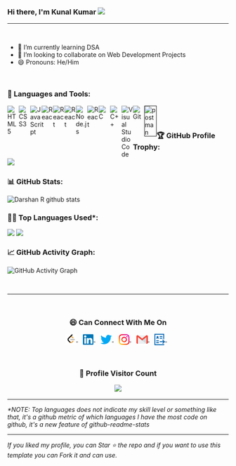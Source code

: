 ### Hi there, I'm Kunal Kumar <img src="https://github.com/username=kunal-kumar-au8/username=kunal-kumar-au8/blob/master/Assets/Hi.gif" width="22px">

---

<br />

- 🌱 I’m currently learning DSA
- 👯 I’m looking to collaborate on Web Development Projects
- 😄 Pronouns: He/Him
<!-- - ⚡ Fun fact: I'm in confusion, can you help me to choose the color for the website design -->

<br />


### 🧰 Languages and Tools:

<img align="left" alt="HTML5" width="26px" src="https://github.com/username=kunal-kumar-au8/username=kunal-kumar-au8/blob/master/Assets/html.png" />
<img align="left" alt="CSS3" width="26px" src="https://github.com/username=kunal-kumar-au8/username=kunal-kumar-au8/blob/master/Assets/css.png" />
<img align="left" alt="JavaScript" width="26px" src="https://github.com/username=kunal-kumar-au8/username=kunal-kumar-au8/blob/master/Assets/javascript.svg" />
<img align="left" alt="React" width="26px" src="https://github.com/username=kunal-kumar-au8/username=kunal-kumar-au8/blob/master/Assets/react-2.svg" />
<img align="left" alt="React" width="26px" src="https://github.com/username=kunal-kumar-au8/username=kunal-kumar-au8/blob/master/Assets/redux.svg" />
<img align="left" alt="React" width="26px" src="https://github.com/username=kunal-kumar-au8/username=kunal-kumar-au8/blob/master/Assets/graphql.svg" />
<img align="left" alt="Node.js" width="26px" src="https://github.com/username=kunal-kumar-au8/username=kunal-kumar-au8/blob/master/Assets/nodejs-icon.svg" />
<img align="left" alt="React" width="26px" src="https://github.com/username=kunal-kumar-au8/username=kunal-kumar-au8/blob/master/Assets/mongodb-icon-1.svg" />
<img align="left" alt="C" width="26px" src="https://github.com/username=kunal-kumar-au8/username=kunal-kumar-au8/blob/master/Assets/c.png" />
<img align="left" alt="C++" width="26px" src="https://github.com/username=kunal-kumar-au8/username=kunal-kumar-au8/blob/master/Assets/c.svg" />

<img align="left" alt="Visual Studio Code" width="26px" src="https://github.com/username=kunal-kumar-au8/username=kunal-kumar-au8/blob/master/Assets/visual-studio-code.png" />
<img align="left" alt="Git" width="26px" src="https://github.com/username=kunal-kumar-au8/username=kunal-kumar-au8/blob/master/Assets/git-icon.svg" />

<img align="left" alt="postman" width="26px" border = "1px solid white"  color = "red" src="https://github.com/username=kunal-kumar-au8/username=kunal-kumar-au8/blob/master/Assets/hello.png" />

<br />
<br />


<!-- Profile Trophy -->
### 🏆 GitHub Profile Trophy:
<a href="https://github.com/ryo-m/github-profile-trophy">
  <img width=800 src="https://github-profile-trophy.vercel.app/?username=kunal-kumar-au8&column=8&theme=darkhub&no-frame=true&no-bg=true"/>
</a>


<!--   Stats -->
### 📊 GitHub Stats:
![Darshan R github stats](https://github-readme-stats.vercel.app/api?username=username=kunal-kumar-au8&theme=nord&show_icons=true&count_private=true)
  
  
<!--   Top Languages Using -->
### 👨‍💻 Top Languages Used*:
![](https://github-profile-summary-cards.vercel.app/api/cards/repos-per-language?username=username=kunal-kumar-au8&theme=nord_dark)
![](https://github-profile-summary-cards.vercel.app/api/cards/most-commit-language?username=username=kunal-kumar-au8&theme=nord_dark)


<!--   GitHub stats graph -->
### 📈 GitHub Activity Graph:
 ![GitHub Activity Graph](https://activity-graph.herokuapp.com/graph?username=username=kunal-kumar-au8&theme=github)

 <br> 
 
 <hr>
 
 <br>

  <div align="center">
  <h3><b>😄 Can Connect With Me On</b></h3>
  </div>
<p align="center">
<a href="https://www.leetcode.com/gulshany01" target="_blank">
  <img align="center" alt="Gulshan Yadav | Portfolio" width="24px" src="https://github.com/SatYu26/SatYu26/blob/master/Assets/leetcode.png" />
</a> &nbsp;&nbsp;
<a href="https://www.linkedin.com/in/gulshany01/" target="_blank">
  <img align="center" alt="Gulshan Yadav | Linkedin" width="24px" src="https://github.com/SatYu26/SatYu26/blob/master/Assets/Linkedin.svg" />
</a> &nbsp;&nbsp;
<a href="https://twitter.com/gulshany01" target="_blank">
  <img align="center" alt="Gulshan Yadav R | Twitter" width="26px" src="https://github.com/SatYu26/SatYu26/blob/master/Assets/Twitter.svg" />
</a> &nbsp;&nbsp;
<a href="https://www.instagram.com/gulshany01/" target= "_blank">
  <img align="center" alt="Gulshan Yadav | Instagram" width="24px" src="https://github.com/SatYu26/SatYu26/blob/master/Assets/Instagram.svg" />
</a> &nbsp;&nbsp;
<a href="mailto:gulshany01@gmail.com" target="_blank">
  <img align="center" alt="Gulshan Yadav | Gmail" width="26px" src="https://github.com/SatYu26/SatYu26/blob/master/Assets/Gmail.svg" />
</a> &nbsp;&nbsp;
<a href="https://drive.google.com/file/d/1c6BS_cJqW9JwrqOfVH-3DgqkzeyZ9NXA/view">
    <img align="center" alt="Gulshan Yadav | Resume" width="24px" src="https://github.com/SatYu26/SatYu26/blob/master/Assets/resume.png" />
</a> &nbsp;&nbsp;
<p>
  
<br>
  
<div align=center>
  <h3><b>📍 Profile Visitor Count</b></h3>
</div>
    
<!-- retro visitor counter -->  
<p align="center" >   
  <img src="https://profile-counter.glitch.me/username=kunal-kumar-au8/count.svg" />  
</p>
   
  ---
  *\*NOTE: Top languages does not indicate my skill level or something like that, it's a github metric of which languages I have the most code on github, it's a new feature of github-readme-stats*
  
  ---
  *If you liked my profile, you can Star ⭐ the repo and if you want to use this template you can Fork it and can use.*
  
